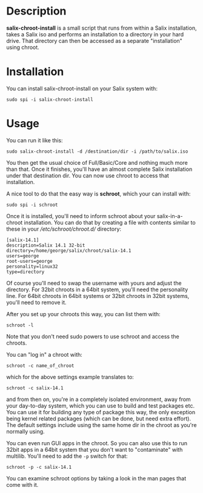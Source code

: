# Description

**salix-chroot-install** is a small script that runs from within a Salix
installation, takes a Salix iso and performs an installation to a
directory in your hard drive. That directory can then be accessed as a
separate "installation" using chroot.

# Installation

You can install salix-chroot-install on your Salix system with:

```
sudo spi -i salix-chroot-install
```

# Usage

You can run it like this:

```
sudo salix-chroot-install -d /destination/dir -i /path/to/salix.iso
```

You then get the usual choice of Full/Basic/Core and nothing much more than
that. Once it finishes, you'll have an almost complete Salix installation
under that destination dir. You can now use chroot to access that
installation.

A nice tool to do that the easy way is **schroot**, which your can install
with:

```
sudo spi -i schroot
```

Once it is installed, you'll need to inform schroot about your
salix-in-a-chroot installation. You can do that by creating a file with
contents similar to these in your */etc/schroot/chroot.d/* directory:

```
[salix-14.1]
description=Salix 14.1 32-bit
directory=/home/george/salix/chroot/salix-14.1
users=george
root-users=george
personality=linux32
type=directory
```

Of course you'll need to swap the username with yours and adjust the
directory. For 32bit chroots in a 64bit system, you'll need the
personality line. For 64bit chroots in 64bit systems or 32bit chroots in
32bit systems, you'll need to remove it.

After you set up your chroots this way, you can list them with:

```
schroot -l
```

Note that you don't need sudo powers to use schroot and access the
chroots.

You can "log in" a chroot with:

```
schroot -c name_of_chroot
```

which for the above settings example translates to:

```
schroot -c salix-14.1
```

and from then on, you're in a completely isolated environment, away from
your day-to-day system, which you can use to build and test packages etc.
You can use it for building any type of package this way, the only
exception being kernel related packages (which can be done, but need extra
effort). The default settings include using the same home dir in the
chroot as you're normally using.

You can even run GUI apps in the chroot. So you can also use this to run
32bit apps in a 64bit system that you don't want to "contaminate" with
multilib. You'll need to add the `-p` switch for that:

```
schroot -p -c salix-14.1
```

You can examine schroot options by taking a look in the man pages that
come with it.

